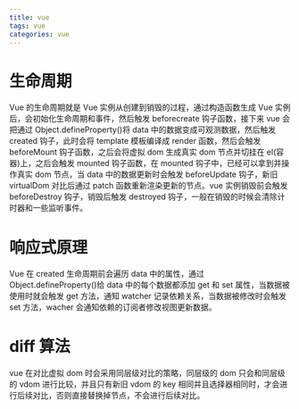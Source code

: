 ```yaml
---
title: vue
tags: vue
categories: vue
---
```


# 生命周期

Vue 的生命周期就是 Vue 实例从创建到销毁的过程，通过构造函数生成 Vue 实例后，会初始化生命周期和事件，然后触发 beforecreate 钩子函数，接下来 vue 会把通过 Object.defineProperty()将 data 中的数据变成可观测数据，然后触发 created 钩子，此时会将 template 模板编译成 render 函数，然后会触发 beforeMount 钩子函数，之后会将虚拟 dom 生成真实 dom 节点并切挂在 el(容器)上，之后会触发 mounted 钩子函数，在 mounted 钩子中，已经可以拿到并操作真实 dom 节点，当 data 中的数据更新时会触发 beforeUpdate 钩子，新旧 virtualDom 对比后通过 patch 函数重新渲染更新的节点。vue 实例销毁前会触发 beforeDestroy 钩子，销毁后触发 destroyed 钩子，一般在销毁的时候会清除计时器和一些监听事件。

# 响应式原理

Vue 在 created 生命周期前会遍历 data 中的属性，通过 Object.defineProperty()给 data 中的每个数据都添加 get 和 set 属性，当数据被使用时就会触发 get 方法，通知 watcher 记录依赖关系，当数据被修改时会触发 set 方法，wacher 会通知依赖的订阅者修改视图更新数据。

# diff 算法

vue 在对比虚拟 dom 时会采用同层级对比的策略，同层级的 dom 只会和同层级的 vdom 进行比较，并且只有新旧 vdom 的 key 相同并且选择器相同时，才会进行后续对比，否则直接替换掉节点，不会进行后续对比。
